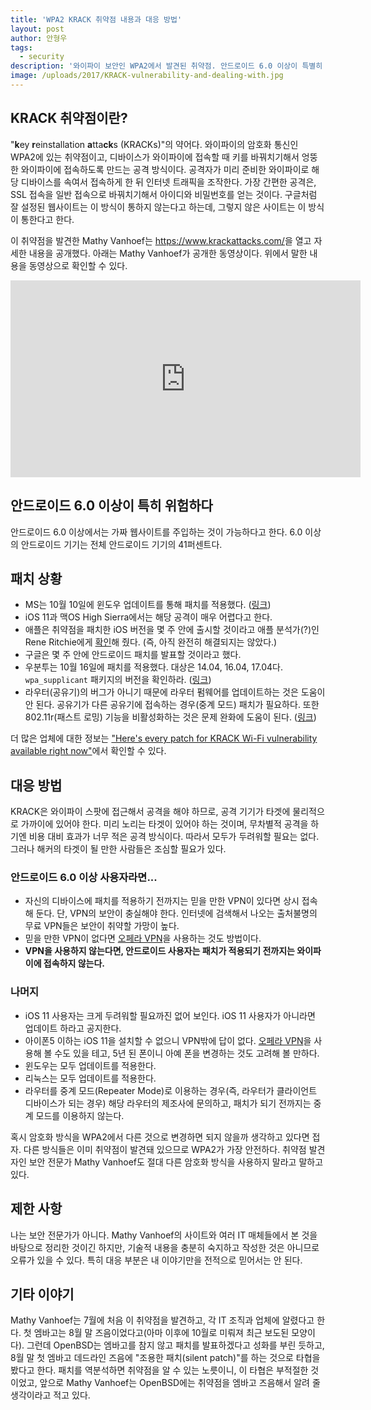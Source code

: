 ```yaml
---
title: 'WPA2 KRACK 취약점 내용과 대응 방법'
layout: post
author: 안형우
tags: 
  - security
description: '와이파이 보안인 WPA2에서 발견된 취약점. 안드로이드 6.0 이상이 특별히 취약한데, 패치는 아직이다. 윈도우는 업데이트하면 문제 없다.'
image: /uploads/2017/KRACK-vulnerability-and-dealing-with.jpg
---
```



## KRACK 취약점이란?

"**k**ey **r**einstallation **a**tta**ck**s (KRACKs)"의 약어다. 와이파이의 암호화 통신인 WPA2에 있는 취약점이고, 디바이스가 와이파이에 접속할 때 키를 바꿔치기해서 엉뚱한 와이파이에 접속하도록 만드는 공격 방식이다. 공격자가 미리 준비한 와이파이로 해당 디바이스를 속여서 접속하게 한 뒤 인터넷 트래픽을 조작한다. 가장 간편한 공격은, SSL 접속을 일반 접속으로 바꿔치기해서 아이디와 비밀번호를 얻는 것이다. 구글처럼 잘 설정된 웹사이트는 이 방식이 통하지 않는다고 하는데, 그렇지 않은 사이트는 이 방식이 통한다고 한다.

이 취약점을 발견한 Mathy Vanhoef는 <https://www.krackattacks.com/>을 열고 자세한 내용을 공개했다. 아래는 Mathy Vanhoef가 공개한 동영상이다. 위에서 말한 내용을 동영상으로 확인할 수 있다. 

<div class="video-container">
    <div class="video-container__inner">
        <iframe width="560" height="315" src="https://www.youtube.com/embed/Oh4WURZoR98" frameborder="0" allowfullscreen></iframe>
    </div>
</div>


## 안드로이드 6.0 이상이 특히 위험하다

안드로이드 6.0 이상에서는 가짜 웹사이트를 주입하는 것이 가능하다고 한다. 6.0 이상의 안드로이드 기기는 전체 안드로이드 기기의 41퍼센트다.


## 패치 상황

- MS는 10월 10일에 윈도우 업데이트를 통해 패치를 적용했다. ([링크](https://www.bleepingcomputer.com/news/security/microsoft-quietly-patched-the-krack-wpa2-vulnerability-last-week/))
- iOS 11과 맥OS High Sierra에서는 해당 공격이 매우 어렵다고 한다. 
- 애플은 취약점을 패치한 iOS 버전을 몇 주 안에 출시할 것이라고 애플 분석가(?)인 Rene Ritchie에게 [확인](https://twitter.com/reneritchie/status/919988216501030914)해 줬다. (즉, 아직 완전히 해결되지는 않았다.)
- 구글은 몇 주 안에 안드로이드 패치를 발표할 것이라고 했다.
- 우분투는 10월 16일에 패치를 적용했다. 대상은 14.04, 16.04, 17.04다. `wpa_supplicant` 패키지의 버전을 확인하라. ([링크](https://usn.ubuntu.com/usn/usn-3455-1/))
- 라우터(공유기)의 버그가 아니기 때문에 라우터 펌웨어를 업데이트하는 것은 도움이 안 된다. 공유기가 다른 공유기에 접속하는 경우(중계 모드) 패치가 필요하다. 또한 802.11r(패스트 로밍) 기능을 비활성화하는 것은 문제 완화에 도움이 된다. ([링크](https://www.krackattacks.com/#faq))

더 많은 업체에 대한 정보는 ["Here's every patch for KRACK Wi-Fi vulnerability available right now"](http://www.zdnet.com/article/here-is-every-patch-for-krack-wi-fi-attack-available-right-now/)에서 확인할 수 있다.


## 대응 방법

KRACK은 와이파이 스팟에 접근해서 공격을 해야 하므로, 공격 기기가 타겟에 물리적으로 가까이에 있어야 한다. 미리 노리는 타겟이 있어야 하는 것이며, 무차별적 공격을 하기엔 비용 대비 효과가 너무 적은 공격 방식이다.  따라서 모두가 두려워할 필요는 없다. 그러나 해커의 타겟이 될 만한 사람들은 조심할 필요가 있다.

### 안드로이드 6.0 이상 사용자라면...

- 자신의 디바이스에 패치를 적용하기 전까지는 믿을 만한 VPN이 있다면 상시 접속해 둔다. 단, VPN의 보안이 충실해야 한다. 인터넷에 검색해서 나오는 출처불명의 무료 VPN들은 보안이 취약할 가망이 높다.
- 믿을 만한 VPN이 없다면 [오페라 VPN](https://www.operavpn.com/)을 사용하는 것도 방법이다.
- **VPN을 사용하지 않는다면, 안드로이드 사용자는 패치가 적용되기 전까지는 와이파이에 접속하지 않는다.**

### 나머지

- iOS 11 사용자는 크게 두려워할 필요까진 없어 보인다. iOS 11 사용자가 아니라면 업데이트 하라고 공지한다.
- 아이폰5 이하는 iOS 11을 설치할 수 없으니 VPN밖에 답이 없다. [오페라 VPN](https://www.operavpn.com/)을 사용해 볼 수도 있을 테고, 5년 된 폰이니 아예 폰을 변경하는 것도 고려해 볼 만하다.
- 윈도우는 모두 업데이트를 적용한다.
- 리눅스는 모두 업데이트를 적용한다. 
- 라우터를 중계 모드(Repeater Mode)로 이용하는 경우(즉, 라우터가 클라이언트 디바이스가 되는 경우) 해당 라우터의 제조사에 문의하고, 패치가 되기 전까지는 중계 모드를 이용하지 않는다. 

혹시 암호화 방식을 WPA2에서 다른 것으로 변경하면 되지 않을까 생각하고 있다면 접자. 다른 방식들은 이미 취약점이 발견돼 있으므로 WPA2가 가장 안전하다. 취약점 발견자인 보안 전문가 Mathy Vanhoef도 절대 다른 암호화 방식을 사용하지 말라고 말하고 있다.


## 제한 사항

나는 보안 전문가가 아니다. Mathy Vanhoef의 사이트와 여러 IT 매체들에서 본 것을 바탕으로 정리한 것이긴 하지만, 기술적 내용을 충분히 숙지하고 작성한 것은 아니므로 오류가 있을 수 있다. 특히 대응 부분은 내 이야기만을 전적으로 믿어서는 안 된다. 


## 기타 이야기

Mathy Vanhoef는 7월에 처음 이 취약점을 발견하고, 각 IT 조직과 업체에 알렸다고 한다. 첫 엠바고는 8월 말 즈음이었다고(아마 이후에 10월로 미뤄져 최근 보도된 모양이다). 그런데 OpenBSD는 엠바고를 참지 않고 패치를 발표하겠다고 성화를 부린 듯하고, 8월 말 첫 엠바고 데드라인 즈음에 "조용한 패치(silent patch)"를 하는 것으로 타협을 봤다고 한다. 패치를 역분석하면 취약점을 알 수 있는 노릇이니, 이 타협은 부적절한 것이었고, 앞으로 Mathy Vanhoef는 OpenBSD에는 취약점을 엠바고 즈음해서 알려 줄 생각이라고 적고 있다. 



